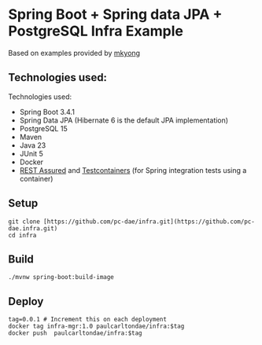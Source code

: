 # Spring Boot + Spring data JPA + PostgreSQL Infra Example

Based on examples provided by [mkyong](https://github.com/mkyong/spring-boot)

## Technologies used:
Technologies used:
* Spring Boot 3.4.1
* Spring Data JPA (Hibernate 6  is the default JPA implementation)
* PostgreSQL 15
* Maven
* Java 23
* JUnit 5
* Docker
* [REST Assured](https://rest-assured.io/) and [Testcontainers](https://testcontainers.com/) (for Spring integration tests using a container)

## Setup
```
git clone [https://github.com/pc-dae/infra.git](https://github.com/pc-dae.infra.git)
cd infra
```
## Build
```
./mvnw spring-boot:build-image
```
## Deploy
```
tag=0.0.1 # Increment this on each deployment
docker tag infra-mgr:1.0 paulcarltondae/infra:$tag
docker push  paulcarltondae/infra:$tag
```
